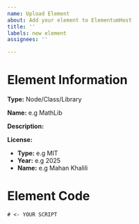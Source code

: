 ```yaml
---
name: Upload Element
about: Add your element to ElementumHost
title: ''
labels: new element
assignees: ''

---
```


# Element Information
**Type:** Node/Class/Library

**Name:** e.g MathLib

**Description:**

**License:**
- **Type:** e.g MIT
- **Year:** e.g 2025
- **Name:** e.g Mahan Khalili

# Element Code
```
# <- YOUR SCRIPT
```

